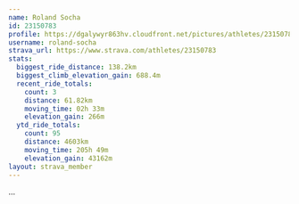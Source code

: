 ```yaml
---
name: Roland Socha
id: 23150783
profile: https://dgalywyr863hv.cloudfront.net/pictures/athletes/23150783/14745672/4/large.jpg
username: roland-socha
strava_url: https://www.strava.com/athletes/23150783
stats:
  biggest_ride_distance: 138.2km
  biggest_climb_elevation_gain: 688.4m
  recent_ride_totals:
    count: 3
    distance: 61.82km
    moving_time: 02h 33m
    elevation_gain: 266m
  ytd_ride_totals:
    count: 95
    distance: 4603km
    moving_time: 205h 49m
    elevation_gain: 43162m
layout: strava_member
--- 
```

...

